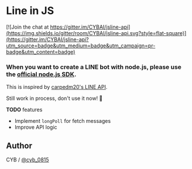 Line in JS
==========

[![Join the chat at https://gitter.im/CYBAI/jsline-api](https://img.shields.io/gitter/room/CYBAI/jsline-api.svg?style=flat-square)](https://gitter.im/CYBAI/jsline-api?utm_source=badge&utm_medium=badge&utm_campaign=pr-badge&utm_content=badge)


### **When you want to create a LINE bot with node.js, please use the [official node.js SDK](https://github.com/line/line-bot-sdk-nodejs).**

This is inspired by [carpedm20's LINE API](https://github.com/carpedm20/LINE).

Still work in process, don't use it now! :construction_worker:

**TODO** features
- Implement `longPoll` for fetch messages
- Improve API logic

Author
------

CYB / [@cyb_0815](https://twitter.com/cyb_0815)

